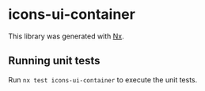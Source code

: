 # icons-ui-container

This library was generated with [Nx](https://nx.dev).

## Running unit tests

Run `nx test icons-ui-container` to execute the unit tests.
